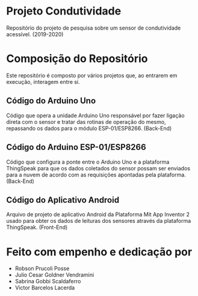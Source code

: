 # Projeto Condutividade
Repositório do projeto de pesquisa sobre um sensor de condutividade acessível. (2019-2020)

# Composição do Repositório
Este repositório é composto por vários projetos que, ao entrarem em execução, interagem entre si.

## Código do Arduino Uno
Código que opera a unidade Arduino Uno responsável por fazer ligação direta com o sensor e tratar das rotinas de operação do mesmo, repassando os dados para o módulo ESP-01/ESP8266. (Back-End)

## Código do Arduino ESP-01/ESP8266
Código que configura a ponte entre o Arduino Uno e a plataforma ThingSpeak para que os dados coletados do sensor possam ser enviados para a nuvem de acordo com as requisições apontadas pela plataforma. (Back-End)

## Código do Aplicativo Android
Arquivo de projeto de aplicativo Android da Plataforma Mit App Inventor 2 usado para obter os dados de leituras dos sensores através da plataforma ThingSpeak. (Front-End)

# Feito com empenho e dedicação por
* Robson Prucoli Posse
* Julio Cesar Goldner Vendramini
* Sabrina Gobbi Scaldaferro
* Victor Barcelos Lacerda
